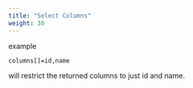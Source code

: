 ```yaml
---
title: "Select Columns"
weight: 30
---
```


example

    columns[]=id,name

will restrict the returned columns to just id and name.

